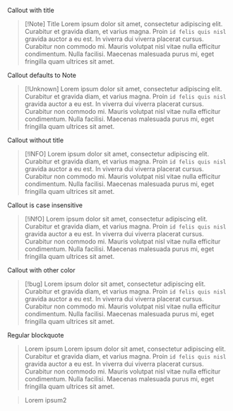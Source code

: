 
Callout with title

> [!Note] Title
> Lorem ipsum dolor sit amet, consectetur adipiscing elit. Curabitur et gravida diam, et varius magna. Proin `id felis quis nisl` gravida auctor a eu est. In viverra dui viverra placerat cursus. Curabitur non commodo mi. Mauris volutpat nisl vitae nulla efficitur condimentum. Nulla facilisi. Maecenas malesuada purus mi, eget fringilla quam ultrices sit amet.

Callout defaults to Note
> [!Unknown]
> Lorem ipsum dolor sit amet, consectetur adipiscing elit. Curabitur et gravida diam, et varius magna. Proin `id felis quis nisl` gravida auctor a eu est. In viverra dui viverra placerat cursus. Curabitur non commodo mi. Mauris volutpat nisl vitae nulla efficitur condimentum. Nulla facilisi. Maecenas malesuada purus mi, eget fringilla quam ultrices sit amet.

Callout without title

> [!INFO]
> Lorem ipsum dolor sit amet, consectetur adipiscing elit. Curabitur et gravida diam, et varius magna. Proin `id felis quis nisl` gravida auctor a eu est. In viverra dui viverra placerat cursus. Curabitur non commodo mi. Mauris volutpat nisl vitae nulla efficitur condimentum. Nulla facilisi. Maecenas malesuada purus mi, eget fringilla quam ultrices sit amet.

Callout is case insensitive

> [!iNfO]
> Lorem ipsum dolor sit amet, consectetur adipiscing elit. Curabitur et gravida diam, et varius magna. Proin `id felis quis nisl` gravida auctor a eu est. In viverra dui viverra placerat cursus. Curabitur non commodo mi. Mauris volutpat nisl vitae nulla efficitur condimentum. Nulla facilisi. Maecenas malesuada purus mi, eget fringilla quam ultrices sit amet.

Callout with other color

> [!bug]
> Lorem ipsum dolor sit amet, consectetur adipiscing elit. Curabitur et gravida diam, et varius magna. Proin `id felis quis nisl` gravida auctor a eu est. In viverra dui viverra placerat cursus. Curabitur non commodo mi. Mauris volutpat nisl vitae nulla efficitur condimentum. Nulla facilisi. Maecenas malesuada purus mi, eget fringilla quam ultrices sit amet.


Regular blockquote

> Lorem ipsum
> Lorem ipsum dolor sit amet, consectetur adipiscing elit. Curabitur et gravida diam, et varius magna. Proin `id felis quis nisl` gravida auctor a eu est. In viverra dui viverra placerat cursus. Curabitur non commodo mi. Mauris volutpat nisl vitae nulla efficitur condimentum. Nulla facilisi. Maecenas malesuada purus mi, eget fringilla quam ultrices sit amet.


> Lorem ipsum2